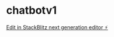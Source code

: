 # chatbotv1

[Edit in StackBlitz next generation editor ⚡️](https://stackblitz.com/~/github.com/ToEzzy/chatbotv1)